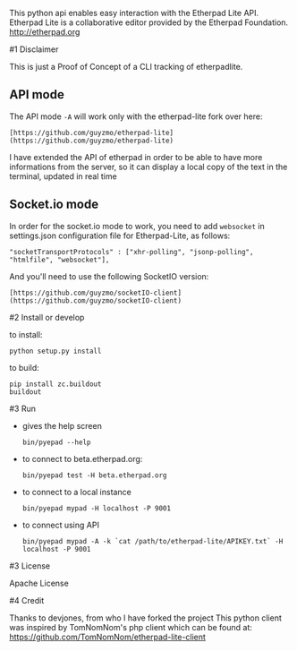 This python api enables easy interaction with the Etherpad Lite API.
Etherpad Lite is a collaborative editor provided by the Etherpad Foundation.
http://etherpad.org

#1 Disclaimer

This is just a Proof of Concept of a CLI tracking of etherpadlite.

## API mode

The API mode `-A` will work only with the etherpad-lite fork over here: 

    [https://github.com/guyzmo/etherpad-lite](https://github.com/guyzmo/etherpad-lite)

I have extended the API of etherpad in order to be able to have more
informations from the server, so it can display a local copy of the text
in the terminal, updated in real time

## Socket.io mode

In order for the socket.io mode to work, you need to add `websocket` in
settings.json configuration file for Etherpad-Lite, as follows:

    "socketTransportProtocols" : ["xhr-polling", "jsonp-polling", "htmlfile", "websocket"],

And you'll need to use the following SocketIO version:

    [https://github.com/guyzmo/socketIO-client](https://github.com/guyzmo/socketIO-client)

#2 Install or develop


to install:

    python setup.py install

to build:

    pip install zc.buildout
    buildout

#3 Run

* gives the help screen

    ```bin/pyepad --help```

* to connect to beta.etherpad.org:

    ```bin/pyepad test -H beta.etherpad.org```

* to connect to a local instance

    ```bin/pyepad mypad -H localhost -P 9001```

* to connect using API

    ```bin/pyepad mypad -A -k `cat /path/to/etherpad-lite/APIKEY.txt` -H localhost -P 9001```

#3 License

Apache License

#4 Credit

Thanks to devjones, from who I have forked the project
This python client was inspired by TomNomNom's php client which can be found at: https://github.com/TomNomNom/etherpad-lite-client
